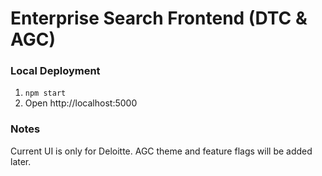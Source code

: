 # Enterprise Search Frontend (DTC & AGC)

### Local Deployment

1. `npm start`
2. Open http://localhost:5000

### Notes

Current UI is only for Deloitte. AGC theme and feature flags will be added later.
